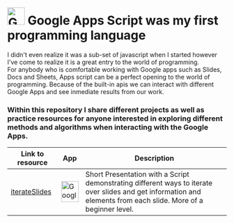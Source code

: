 # <img src="https://upload.wikimedia.org/wikipedia/commons/thumb/2/2f/Google_Apps_Script.svg/768px-Google_Apps_Script.svg.png" alt="Google Apps Script" width="40" height="40"/> Google Apps Script was my first programming language #

I didn't even realize it was a sub-set of javascript when I started however I've come to realize it is a great entry to the world of programming. <br >
For anybody who is comfortable working with Google apps such as Slides, Docs and Sheets, Apps script can be a perfect opening to the world of programming. Because of the built-in apis we can interact with different Google Apps and see inmediate results from our work. <br />
### Within this repository I share different projects as well as practice resources for anyone interested in exploring different methods and algorithms when interacting with the Google Apps. ###

| Link to resource | App | Description |
| --- | --- | --- |
| [iterateSlides](https://docs.google.com/presentation/d/1M935Rlmmc34RATZuDHvcMWiqY_qKG4pysf_RK2NguCY/copy) | <img src="https://upload.wikimedia.org/wikipedia/commons/thumb/1/1e/Google_Slides_logo_%282014-2020%29.svg/1489px-Google_Slides_logo_%282014-2020%29.svg.png" alt="Google Apps Script" width="40" height="48"/> | Short Presentation with a Script demonstrating different ways to iterate over slides and get information and elements from each slide. More of a beginner level. |

